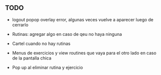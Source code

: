 ## TODO
- logout popop overlay error, algunas veces vuelve a aparecer luego de cerrarlo

- Rutinas: agregar algo en caso de qeu no haya ninguna

- Cartel cuando no hay rutinas

- Menus de exercicios y view routines que vaya para el otro lado en caso de la pantalla chica

- Pop up al eliminar rutina y ejercicio